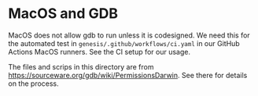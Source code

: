 MacOS and GDB
=============

MacOS does not allow gdb to run unless it is codesigned.
We need this for the automated test in `genesis/.github/workflows/ci.yaml`
in our GitHub Actions MacOS runners. See the CI setup for our usage.

The files and scrips in this directory are from https://sourceware.org/gdb/wiki/PermissionsDarwin.
See there for details on the process.
